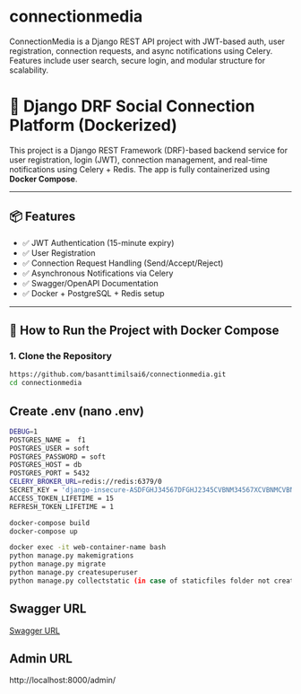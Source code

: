 # connectionmedia
ConnectionMedia is a Django REST API project with JWT-based auth, user registration, connection requests, and async notifications using Celery. Features include user search, secure login, and modular structure for scalability.

# 🚀 Django DRF Social Connection Platform (Dockerized)

This project is a Django REST Framework (DRF)-based backend service for user registration, login (JWT), connection management, and real-time notifications using Celery + Redis. The app is fully containerized using **Docker Compose**.

---

## 📦 Features

- ✅ JWT Authentication (15-minute expiry)
- ✅ User Registration
- ✅ Connection Request Handling (Send/Accept/Reject)
- ✅ Asynchronous Notifications via Celery
- ✅ Swagger/OpenAPI Documentation
- ✅ Docker + PostgreSQL + Redis setup

---
## 🐳 How to Run the Project with Docker Compose

### 1. Clone the Repository

```bash
https://github.com/basanttimilsai6/connectionmedia.git
cd connectionmedia
```

## Create .env (nano .env)
```bash
DEBUG=1
POSTGRES_NAME =  f1
POSTGRES_USER = soft
POSTGRES_PASSWORD = soft
POSTGRES_HOST = db
POSTGRES_PORT = 5432
CELERY_BROKER_URL=redis://redis:6379/0
SECRET_KEY = 'django-insecure-ASDFGHJ34567DFGHJ2345CVBNM34567XCVBNMCVBN'
ACCESS_TOKEN_LIFETIME = 15
REFRESH_TOKEN_LIFETIME = 1
```
```bash
docker-compose build
docker-compose up

docker exec -it web-container-name bash
python manage.py makemigrations
python manage.py migrate
python manage.py createsuperuser
python manage.py collectstatic (in case of staticfiles folder not created)
```

## Swagger URL
[Swagger URL](http://localhost:8000/api/schema/swagger-ui/)

## Admin URL
http://localhost:8000/admin/


